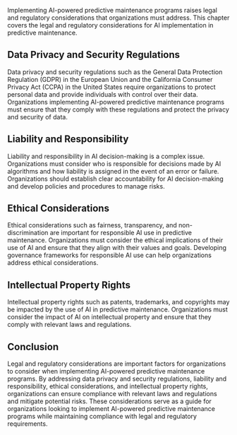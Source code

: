 

Implementing AI-powered predictive maintenance programs raises legal and regulatory considerations that organizations must address. This chapter covers the legal and regulatory considerations for AI implementation in predictive maintenance.

Data Privacy and Security Regulations
-------------------------------------

Data privacy and security regulations such as the General Data Protection Regulation (GDPR) in the European Union and the California Consumer Privacy Act (CCPA) in the United States require organizations to protect personal data and provide individuals with control over their data. Organizations implementing AI-powered predictive maintenance programs must ensure that they comply with these regulations and protect the privacy and security of data.

Liability and Responsibility
----------------------------

Liability and responsibility in AI decision-making is a complex issue. Organizations must consider who is responsible for decisions made by AI algorithms and how liability is assigned in the event of an error or failure. Organizations should establish clear accountability for AI decision-making and develop policies and procedures to manage risks.

Ethical Considerations
----------------------

Ethical considerations such as fairness, transparency, and non-discrimination are important for responsible AI use in predictive maintenance. Organizations must consider the ethical implications of their use of AI and ensure that they align with their values and goals. Developing governance frameworks for responsible AI use can help organizations address ethical considerations.

Intellectual Property Rights
----------------------------

Intellectual property rights such as patents, trademarks, and copyrights may be impacted by the use of AI in predictive maintenance. Organizations must consider the impact of AI on intellectual property and ensure that they comply with relevant laws and regulations.

Conclusion
----------

Legal and regulatory considerations are important factors for organizations to consider when implementing AI-powered predictive maintenance programs. By addressing data privacy and security regulations, liability and responsibility, ethical considerations, and intellectual property rights, organizations can ensure compliance with relevant laws and regulations and mitigate potential risks. These considerations serve as a guide for organizations looking to implement AI-powered predictive maintenance programs while maintaining compliance with legal and regulatory requirements.
